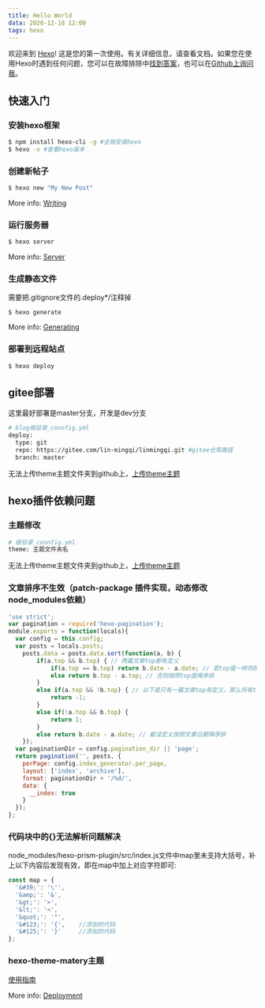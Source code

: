 ```yaml
---
title: Hello World
data: 2020-12-18 12:00
tags: hexo
---
```


欢迎来到 [Hexo](https://hexo.io/)! 这是您的第一次使用。有关详细信息，请查看文档。如果您在使用Hexo时遇到任何问题，您可以在故障排除中[找到答案](https://hexo.io/docs/)，也可以在[Github上询问我](https://github.com/hexojs/hexo/issues)。
<!-- more -->
## 快速入门

### 安装hexo框架

``` bash
$ npm install hexo-cli -g #全局安装hexo
$ hexo -v #查看hexo版本
```

### 创建新帖子

``` bash
$ hexo new "My New Post"
```

More info: [Writing](https://hexo.io/docs/writing.html)

### 运行服务器

``` bash
$ hexo server
```

More info: [Server](https://hexo.io/docs/server.html)

### 生成静态文件

需要把.gitignore文件的.deploy*/注释掉

``` bash1
$ hexo generate
```

More info: [Generating](https://hexo.io/docs/generating.html)

### 部署到远程站点

``` bash
$ hexo deploy
```

## gitee部署

这里最好部署是master分支，开发是dev分支

``` bash
# blog根目录_connfig.yml
deploy:
  type: git 
  repo: https://gitee.com/lin-mingqi/linmingqi.git #gitee仓库路径
  branch: master
```

无法上传theme主题文件夹到github上，[上传theme主题](https://zhuanlan.zhihu.com/p/349280018)

## hexo插件依赖问题

### 主题修改

```bash
# 根目录_connfig.yml
theme: 主题文件夹名
```
无法上传theme主题文件夹到github上，[上传theme主题](https://zhuanlan.zhihu.com/p/349280018)

### 文章排序不生效（patch-package 插件实现，动态修改node_modules依赖）

```js
'use strict';
var pagination = require('hexo-pagination');
module.exports = function(locals){
  var config = this.config;
  var posts = locals.posts;
    posts.data = posts.data.sort(function(a, b) {
        if(a.top && b.top) { // 两篇文章top都有定义
            if(a.top == b.top) return b.date - a.date; // 若top值一样则按照文章日期降序排
            else return b.top - a.top; // 否则按照top值降序排
        }
        else if(a.top && !b.top) { // 以下是只有一篇文章top有定义，那么将有top的排在前面（这里用异或操作居然不行233）
            return -1;
        }
        else if(!a.top && b.top) {
            return 1;
        }
        else return b.date - a.date; // 都没定义按照文章日期降序排
    });
  var paginationDir = config.pagination_dir || 'page';
  return pagination('', posts, {
    perPage: config.index_generator.per_page,
    layout: ['index', 'archive'],
    format: paginationDir + '/%d/',
    data: {
      __index: true
    }
  });
};
```

### 代码块中的{}无法解析问题解决  

node_modules/hexo-prism-plugin/src/index.js文件中map里未支持大括号，补上以下内容后发现有效，即在map中加上对应字符即可:

``` js
const map = {
  '&#39;': '\'',
  '&amp;': '&',
  '&gt;': '>',
  '&lt;': '<',
  '&quot;': '"',
  '&#123;': '{',	//添加的代码
  '&#125;': '}'		//添加的代码
};
```

### hexo-theme-matery主题

[使用指南](https://blinkfox.github.io/2018/09/28/qian-duan/hexo-bo-ke-zhu-ti-zhi-hexo-theme-matery-de-jie-shao/)


More info: [Deployment](https://hexo.io/docs/one-command-deployment.html)

